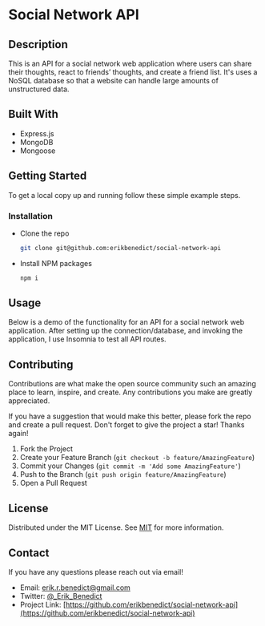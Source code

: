# Social Network API

## Description

This is an API for a social network web application where users can share their thoughts, react to friends’ thoughts, and create a friend list. It's uses a NoSQL database so that a website can handle large amounts of unstructured data.

## Built With

- Express.js
- MongoDB
- Mongoose

## Getting Started

To get a local copy up and running follow these simple example steps.

### Installation

- Clone the repo
  ```sh
  git clone git@github.com:erikbenedict/social-network-api
  ```
- Install NPM packages
  ```sh
  npm i
  ```

## Usage

Below is a demo of the functionality for an API for a social network web application. After setting up the connection/database, and invoking the application, I use Insomnia to test all API routes.

## Contributing

Contributions are what make the open source community such an amazing place to learn, inspire, and create. Any contributions you make are greatly appreciated.

If you have a suggestion that would make this better, please fork the repo and create a pull request. Don't forget to give the project a star! Thanks again!

1. Fork the Project
2. Create your Feature Branch (`git checkout -b feature/AmazingFeature`)
3. Commit your Changes (`git commit -m 'Add some AmazingFeature'`)
4. Push to the Branch (`git push origin feature/AmazingFeature`)
5. Open a Pull Request

## License

Distributed under the MIT License. See [MIT](https://choosealicense.com/licenses/mit/) for more information.

## Contact

If you have any questions please reach out via email!

- Email: erik.r.benedict@gmail.com
- Twitter: [@\_Erik_Benedict](https://twitter.com/_Erik_Benedict)
- Project Link: [https://github.com/erikbenedict/social-network-api](https://github.com/erikbenedict/social-network-api)
